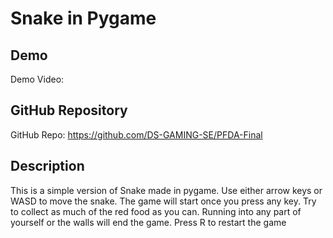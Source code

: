 # Snake in Pygame

## Demo
Demo Video: <URL>

## GitHub Repository
GitHub Repo: <https://github.com/DS-GAMING-SE/PFDA-Final>

## Description
This is a simple version of Snake made in pygame. Use either arrow keys or WASD to move the snake. The game will start once you press any key. Try to collect as much of the red food as you can. Running into any part of yourself or the walls will end the game. Press R to restart the game